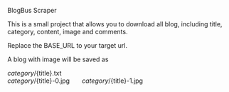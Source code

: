 BlogBus Scraper

This is a small project that allows you to download all blog, including title, category, content, image and comments.

Replace the BASE_URL to your target url.

A blog with image will be saved as

${category}/${title}.txt    
${category}/${title}-0.jpg        
${category}/${title}-1.jpg       
